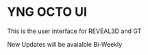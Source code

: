 # **YNG OCTO UI**

This is the user interface for REVEAL3D and GT

New Updates will be avaialble Bi-Weekly

   
